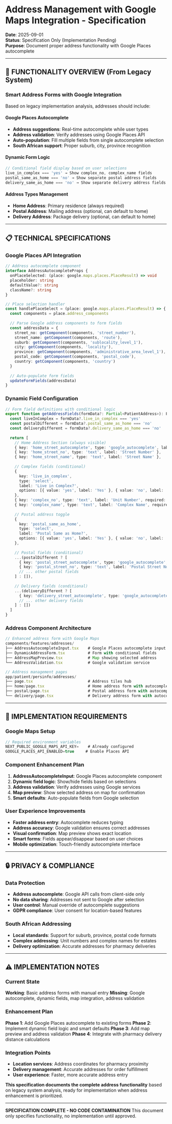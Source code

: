 # Address Management with Google Maps Integration - Specification

**Date**: 2025-09-01  
**Status**: Specification Only (Implementation Pending)  
**Purpose**: Document proper address functionality with Google Places autocomplete

---

## 🎯 **FUNCTIONALITY OVERVIEW (From Legacy System)**

### **Smart Address Forms with Google Integration**
Based on legacy implementation analysis, addresses should include:

#### **Google Places Autocomplete**
- **Address suggestions**: Real-time autocomplete while user types
- **Address validation**: Verify addresses using Google Places API  
- **Auto-population**: Fill multiple fields from single autocomplete selection
- **South African support**: Proper suburb, city, province recognition

#### **Dynamic Form Logic**
```typescript
// Conditional field display based on user selections
live_in_complex === 'yes' → Show complex_no, complex_name fields
postal_same_as_home === 'no' → Show separate postal address fields
delivery_same_as_home === 'no' → Show separate delivery address fields
```

#### **Address Types Management**
- **Home Address**: Primary residence (always required)
- **Postal Address**: Mailing address (optional, can default to home)
- **Delivery Address**: Package delivery (optional, can default to home)

---

## 📋 **TECHNICAL SPECIFICATIONS**

### **Google Places API Integration**
```typescript
// Address autocomplete component
interface AddressAutocompleteProps {
  onPlaceSelected: (place: google.maps.places.PlaceResult) => void
  placeholder: string
  defaultValue?: string
  className?: string
}

// Place selection handler
const handlePlaceSelect = (place: google.maps.places.PlaceResult) => {
  const components = place.address_components
  
  // Parse Google address components to form fields
  const addressData = {
    street_no: getComponent(components, 'street_number'),
    street_name: getComponent(components, 'route'),
    suburb: getComponent(components, 'sublocality_level_1'),
    city: getComponent(components, 'locality'),
    province: getComponent(components, 'administrative_area_level_1'),
    postal_code: getComponent(components, 'postal_code'),
    country: getComponent(components, 'country')
  }
  
  // Auto-populate form fields
  updateFormFields(addressData)
}
```

### **Dynamic Field Configuration**
```typescript
// Form field definitions with conditional logic
export function getAddressFields(formData?: Partial<PatientAddress>): FieldConfig[] {
  const liveInComplex = formData?.live_in_complex === 'yes'
  const postalDifferent = formData?.postal_same_as_home === 'no'
  const deliveryDifferent = formData?.delivery_same_as_home === 'no'
  
  return [
    // Home Address Section (always visible)
    { key: 'home_street_autocomplete', type: 'google_autocomplete', label: 'Home Address' },
    { key: 'home_street_no', type: 'text', label: 'Street Number' },
    { key: 'home_street_name', type: 'text', label: 'Street Name' },
    
    // Complex fields (conditional)
    { 
      key: 'live_in_complex', 
      type: 'select', 
      label: 'Live in Complex?',
      options: [{ value: 'yes', label: 'Yes' }, { value: 'no', label: 'No' }]
    },
    { key: 'complex_no', type: 'text', label: 'Unit Number', required: liveInComplex },
    { key: 'complex_name', type: 'text', label: 'Complex Name', required: liveInComplex },
    
    // Postal address toggle
    {
      key: 'postal_same_as_home',
      type: 'select',
      label: 'Postal Same as Home?', 
      options: [{ value: 'yes', label: 'Yes' }, { value: 'no', label: 'No' }]
    },
    
    // Postal fields (conditional)
    ...(postalDifferent ? [
      { key: 'postal_street_autocomplete', type: 'google_autocomplete', label: 'Postal Address' },
      { key: 'postal_street_no', type: 'text', label: 'Postal Street Number' },
      // ... other postal fields
    ] : []),
    
    // Delivery fields (conditional)
    ...(deliveryDifferent ? [
      { key: 'delivery_street_autocomplete', type: 'google_autocomplete', label: 'Delivery Address' },
      // ... other delivery fields  
    ] : [])
  ]
}
```

### **Address Component Architecture**
```typescript
// Enhanced address form with Google Maps
components/features/addresses/
├── AddressAutocompleteInput.tsx    # Google Places autocomplete input
├── DynamicAddressForm.tsx          # Form with conditional fields
├── AddressMapPreview.tsx           # Map showing selected address
└── AddressValidation.tsx           # Google validation service

// Address management pages  
app/patient/persinfo/addresses/
├── page.tsx                        # Address tiles hub
├── home/page.tsx                   # Home address form with autocomplete
├── postal/page.tsx                 # Postal address form with autocomplete  
└── delivery/page.tsx               # Delivery address form with autocomplete
```

---

## 🚀 **IMPLEMENTATION REQUIREMENTS**

### **Google Maps Setup**
```typescript
// Required environment variables
NEXT_PUBLIC_GOOGLE_MAPS_API_KEY=    # Already configured
GOOGLE_PLACES_API_ENABLED=true     # Enable Places API
```

### **Component Enhancement Plan**
1. **AddressAutocompleteInput**: Google Places autocomplete component
2. **Dynamic field logic**: Show/hide fields based on selections  
3. **Address validation**: Verify addresses using Google services
4. **Map preview**: Show selected address on map for confirmation
5. **Smart defaults**: Auto-populate fields from Google selection

### **User Experience Improvements**
- **Faster address entry**: Autocomplete reduces typing
- **Address accuracy**: Google validation ensures correct addresses
- **Visual confirmation**: Map preview shows exact location
- **Smart forms**: Fields appear/disappear based on user choices
- **Mobile optimization**: Touch-friendly autocomplete interface

---

## 🔒 **PRIVACY & COMPLIANCE**

### **Data Protection**
- **Address autocomplete**: Google API calls from client-side only
- **No data sharing**: Addresses not sent to Google after selection
- **User control**: Manual override of autocomplete suggestions
- **GDPR compliance**: User consent for location-based features

### **South African Addressing**
- **Local standards**: Support for suburb, province, postal code formats
- **Complex addressing**: Unit numbers and complex names for estates
- **Delivery optimization**: Accurate addresses for pharmacy deliveries

---

## ⚠️ **IMPLEMENTATION NOTES**

### **Current State**
**Working**: Basic address forms with manual entry
**Missing**: Google autocomplete, dynamic fields, map integration, address validation

### **Enhancement Plan**
**Phase 1**: Add Google Places autocomplete to existing forms
**Phase 2**: Implement dynamic field logic and smart defaults
**Phase 3**: Add map preview and address validation
**Phase 4**: Integrate with pharmacy delivery distance calculations

### **Integration Points**
- **Location services**: Address coordinates for pharmacy proximity  
- **Delivery management**: Accurate addresses for order fulfillment
- **User experience**: Faster, more accurate address entry

**This specification documents the complete address functionality** based on legacy system analysis, ready for implementation when address enhancement is prioritized.

---

**SPECIFICATION COMPLETE - NO CODE CONTAMINATION**
This document only specifies functionality, no implementation until approved.